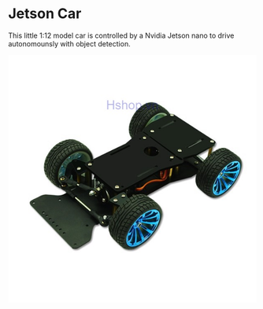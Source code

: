 # Jetson Car

This little 1:12 model car is controlled by a Nvidia Jetson nano to drive autonomounsly with object detection.

![Jetson Car](car_base.jpg)

